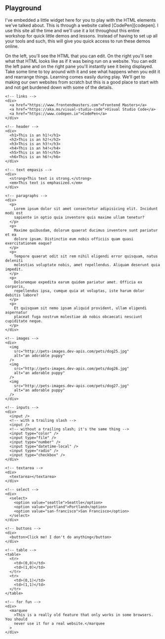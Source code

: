 ## Playground

I've embedded a little widget here for you to play with the HTML elements we've talked about. This is through a website called [CodePen][codepen]. I use this site all the time and we'll use it a lot throughout this entire workshop for quick little demos and lessons. Instead of having to set up all your tools and such, this will give you quick access to run these demos online.

On the left, you'll see the HTML that you can edit. On the right you'll see what that HTML looks like as if it was being run on a website. You can edit the left pane and on the right pane you'll instantly see it being displayed. Take some time to toy around with it and see what happens when you edit it and rearrange things. Learning comes easily during play. We'll get to making our own websites from scratch but this is a good place to start with and not get burdened down with some of the details.

```klipse-html
<!-- links -->
<div>
  <a href="https://www.frontendmasters.com">Frontend Masters</a>
  <a href="https://aka.ms/visual-studio-code">Visual Studio Code</a>
  <a href="https://www.codepen.io">CodePen</a>
</div>

<!-- header -->
<div>
  <h1>This is an h1!</h1>
  <h2>This is an h2!</h2>
  <h3>This is an h3!</h3>
  <h4>This is an h4!</h4>
  <h5>This is an h5!</h5>
  <h6>This is an h6!</h6>
</div>

<!-- text empasis -->
<div>
  <strong>This text is strong.</strong>
  <em>This text is emphasized.</em>
</div>

<!-- paragraphs -->
<div>
  <p>
    Lorem ipsum dolor sit amet consectetur adipisicing elit. Incidunt modi est
    sapiente in optio quia inventore quis maxime ullam tenetur?
  </p>
  <p>
    Maxime quibusdam, dolorum quaerat ducimus inventore sunt pariatur et ea
    dolore ipsam. Distinctio eum nobis officiis quam quasi exercitationem eaque?
  </p>
  <p>
    Tempore quaerat odit sit rem nihil eligendi error quisquam, natus deleniti
    molestias voluptate nobis, amet repellendus. Aliquam deserunt quia impedit.
  </p>
  <p>
    Doloremque expedita earum quidem pariatur amet. Officia ex corporis,
    repellendus ipsa, cumque quia at voluptas, iste harum dolor debitis labore?
  </p>
  <p>
    Et quisquam sit nemo ipsam aliquid provident, ullam eligendi aspernatur
    placeat fuga nostrum molestiae ab nobis obcaecati nesciunt cupiditate neque.
  </p>
</div>

<!-- images -->
<div>
  <img
    src="http://pets-images.dev-apis.com/pets/dog25.jpg"
    alt="an adorable puppy"
  />
  <img
    src="http://pets-images.dev-apis.com/pets/dog26.jpg"
    alt="an adorable puppy"
  />
  <img
    src="http://pets-images.dev-apis.com/pets/dog27.jpg"
    alt="an adorable puppy"
  />
</div>

<!-- inputs -->
<div>
  <input />
  <!-- with a trailing slash -->
  <input />
  <!-- without a trailing slash; it's the same thing -->
  <input type="color" />
  <input type="file" />
  <input type="number" />
  <input type="datetime-local" />
  <input type="radio" />
  <input type="checkbox" />
</div>

<!-- textarea -->
<div>
  <textarea></textarea>
</div>

<!-- select -->
<div>
  <select>
    <option value="seattle">Seattle</option>
    <option value="portland">Portland</option>
    <option value="san-francisco">San Francisco</option>
  </select>
</div>

<!-- buttons -->
<div>
  <button>Click me! I don't do anything</button>
</div>

<!-- table -->
<table>
  <tr>
    <td>(0,0)</td>
    <td>(1,0)</td>
  </tr>
  <tr>
    <td>(0,1)</td>
    <td>(1,1)</td>
  </tr>
</table>

<!-- for fun -->
<div>
  <marquee
    >This is a really old feature that only works in some browsers. You should
    never use it for a real website.</marquee
  >
</div>
```

